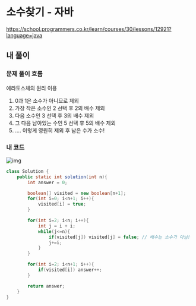 # **소수찾기 - 자바**

https://school.programmers.co.kr/learn/courses/30/lessons/12921?language=java

## **내 풀이**

### **문제 풀이 흐름**

에라토스체의 원리 이용

1. 0과 1은 소수가 아니므로 제외
2. 가장 작은 소수인 2 선택 후 2의 배수 제외
3. 다음 소수인 3 선택 후 3의 배수 제외
4. 그 다음 남아있는 수인 5 선택 후 5의 배수 제외
5.  .... 이렇게 영원히 제외 후 남은 수가 소수!

### **내 코드**

![img](https://postfiles.pstatic.net/MjAyNTEwMDFfMiAg/MDAxNzU5MzA3NDAxNTA1.T9AXJnfWIlpv5FfhvwLA5xXKqm9HEB8ig2UVEyf-M3Ig.ZopCG7VmeRQNZQHxy5r-uOrepD1kHTBZydq_4CrAe1Yg.PNG/image.png?type=w773)

```java
class Solution {
    public static int solution(int n){
        int answer = 0;

        boolean[] visited = new boolean[n+1];
        for(int i=0; i<n+1; i++){
            visited[i] = true;
        }

        for(int i=2; i<n; i++){
            int j = i + i;
            while(j<=n){
                if(visited[j]) visited[j] = false; // 배수는 소수가 아님!
                j+=i;
            }
        }

        for(int i=2; i<n+1; i++){
            if(visited[i]) answer++;
        }

        return answer;
    }
}
```

### 